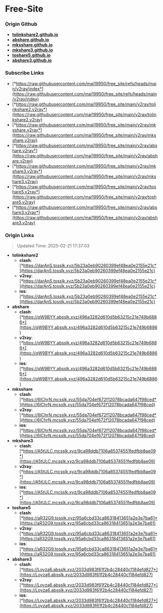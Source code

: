 # Free-Site

### Origin Github

- [**tolinkshare2.github.io**](https://github.com/tolinkshare2/tolinkshare2.github.io)
- [**abshare.github.io**](https://github.com/abshare/abshare.github.io)
- [**mksshare.github.io**](https://github.com/mksshare/mksshare.github.io)
- [**mkshare3.github.io**](https://github.com/mkshare3/mkshare3.github.io)
- [**toshare5.github.io**](https://github.com/toshare5/toshare5.github.io)
- [**abshare3.github.io**](https://github.com/abshare3/abshare3.github.io)

### Subscribe Links

- [*https://raw.githubusercontent.com/mai19950/free_site/refs/heads/main/v2ray/index*](https://raw.githubusercontent.com/mai19950/free_site/refs/heads/main/v2ray/index)
- [*https://raw.githubusercontent.com/mai19950/free_site/main/v2ray/tolinkshare2.v2ray*](https://raw.githubusercontent.com/mai19950/free_site/main/v2ray/tolinkshare2.v2ray)
- [*https://raw.githubusercontent.com/mai19950/free_site/main/v2ray/mksshare.v2ray*](https://raw.githubusercontent.com/mai19950/free_site/main/v2ray/mksshare.v2ray)
- [*https://raw.githubusercontent.com/mai19950/free_site/main/v2ray/abshare.v2ray*](https://raw.githubusercontent.com/mai19950/free_site/main/v2ray/abshare.v2ray)
- [*https://raw.githubusercontent.com/mai19950/free_site/main/v2ray/mkshare3.v2ray*](https://raw.githubusercontent.com/mai19950/free_site/main/v2ray/mkshare3.v2ray)
- [*https://raw.githubusercontent.com/mai19950/free_site/main/v2ray/toshare5.v2ray*](https://raw.githubusercontent.com/mai19950/free_site/main/v2ray/toshare5.v2ray)
- [*https://raw.githubusercontent.com/mai19950/free_site/main/v2ray/abshare3.v2ray*](https://raw.githubusercontent.com/mai19950/free_site/main/v2ray/abshare3.v2ray)

### Origin Links

> Updated Time: 2025-02-21 17:37:03

- **tolinkshare2**
  - **clash**: [*https://darAnS.tosslk.xyz/5b23a0eb90260399ef48ea0e2155e21c*](https://darAnS.tosslk.xyz/5b23a0eb90260399ef48ea0e2155e21c)
  - **v2ray**: [*https://darAnS.tosslk.xyz/5b23a0eb90260399ef48ea0e2155e21c*](https://darAnS.tosslk.xyz/5b23a0eb90260399ef48ea0e2155e21c)
  - **ios**: [*https://darAnS.tosslk.xyz/5b23a0eb90260399ef48ea0e2155e21c*](https://darAnS.tosslk.xyz/5b23a0eb90260399ef48ea0e2155e21c)
- **abshare**
  - **clash**: [*https://qW9BYY.absslk.xyz/496a3282d610d5b63215c21e749b6886*](https://qW9BYY.absslk.xyz/496a3282d610d5b63215c21e749b6886)
  - **v2ray**: [*https://qW9BYY.absslk.xyz/496a3282d610d5b63215c21e749b6886*](https://qW9BYY.absslk.xyz/496a3282d610d5b63215c21e749b6886)
  - **ios**: [*https://qW9BYY.absslk.xyz/496a3282d610d5b63215c21e749b6886*](https://qW9BYY.absslk.xyz/496a3282d610d5b63215c21e749b6886)
- **mksshare**
  - **clash**: [*https://6IChrN.mcsslk.xyz/55da704ef672f12078bcada647f98ced*](https://6IChrN.mcsslk.xyz/55da704ef672f12078bcada647f98ced)
  - **v2ray**: [*https://6IChrN.mcsslk.xyz/55da704ef672f12078bcada647f98ced*](https://6IChrN.mcsslk.xyz/55da704ef672f12078bcada647f98ced)
  - **ios**: [*https://6IChrN.mcsslk.xyz/55da704ef672f12078bcada647f98ced*](https://6IChrN.mcsslk.xyz/55da704ef672f12078bcada647f98ced)
- **mkshare3**
  - **clash**: [*https://A5tULC.mcsslk.xyz/9ca98ddb7106a85374551fedfbb8ae09*](https://A5tULC.mcsslk.xyz/9ca98ddb7106a85374551fedfbb8ae09)
  - **v2ray**: [*https://A5tULC.mcsslk.xyz/9ca98ddb7106a85374551fedfbb8ae09*](https://A5tULC.mcsslk.xyz/9ca98ddb7106a85374551fedfbb8ae09)
  - **ios**: [*https://A5tULC.mcsslk.xyz/9ca98ddb7106a85374551fedfbb8ae09*](https://A5tULC.mcsslk.xyz/9ca98ddb7106a85374551fedfbb8ae09)
- **toshare5**
  - **clash**: [*https://aR32G9.tosslk.xyz/95a6cbd33ca86318413651a2e3e7ba61*](https://aR32G9.tosslk.xyz/95a6cbd33ca86318413651a2e3e7ba61)
  - **v2ray**: [*https://aR32G9.tosslk.xyz/95a6cbd33ca86318413651a2e3e7ba61*](https://aR32G9.tosslk.xyz/95a6cbd33ca86318413651a2e3e7ba61)
  - **ios**: [*https://aR32G9.tosslk.xyz/95a6cbd33ca86318413651a2e3e7ba61*](https://aR32G9.tosslk.xyz/95a6cbd33ca86318413651a2e3e7ba61)
- **abshare3**
  - **clash**: [*https://Loyza6.absslk.xyz/2033d983f61f2b4c28440c1184efd827*](https://Loyza6.absslk.xyz/2033d983f61f2b4c28440c1184efd827)
  - **v2ray**: [*https://Loyza6.absslk.xyz/2033d983f61f2b4c28440c1184efd827*](https://Loyza6.absslk.xyz/2033d983f61f2b4c28440c1184efd827)
  - **ios**: [*https://Loyza6.absslk.xyz/2033d983f61f2b4c28440c1184efd827*](https://Loyza6.absslk.xyz/2033d983f61f2b4c28440c1184efd827)

